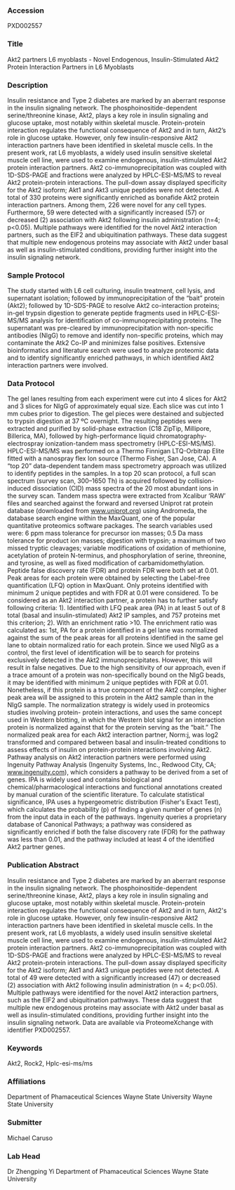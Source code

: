### Accession
PXD002557

### Title
Akt2 partners L6 myoblasts -  Novel Endogenous, Insulin-Stimulated Akt2 Protein Interaction Partners in L6 Myoblasts

### Description
Insulin resistance and Type 2 diabetes are marked by an aberrant response in the insulin signaling network.  The phosphoinositide-dependent serine/threonine kinase, Akt2, plays a key role in insulin signaling and glucose uptake, most notably within skeletal muscle.  Protein-protein interaction regulates the functional consequence of Akt2 and in turn, Akt2’s role in glucose uptake.  However, only few insulin-responsive Akt2 interaction partners have been identified in skeletal muscle cells.  In the present work, rat L6 myoblasts, a widely used insulin sensitive skeletal muscle cell line, were used to examine endogenous, insulin-stimulated Akt2 protein interaction partners. Akt2 co-immunoprecipitation was coupled with 1D-SDS-PAGE and fractions were analyzed by HPLC-ESI-MS/MS to reveal Akt2 protein-protein interactions.  The pull-down assay displayed specificity for the Akt2 isoform; Akt1 and Akt3 unique peptides were not detected.  A total of 330 proteins were significantly enriched as bonafide Akt2 protein interaction partners.  Among them, 226 were novel for any cell types.  Furthermore, 59 were detected with a significantly increased (57) or decreased (2) association with Akt2 following insulin administration (n=4; p<0.05).  Multiple pathways were identified for the novel Akt2 interaction partners, such as the EIF2 and ubiquitination pathways.  These data suggest that multiple new endogenous proteins may associate with Akt2 under basal as well as insulin-stimulated conditions, providing further insight into the insulin signaling network.

### Sample Protocol
The study started with L6 cell culturing, insulin treatment, cell lysis, and supernatant isolation; followed by immunoprecipitation of the “bait” protein (Akt2); followed by 1D-SDS-PAGE to resolve Akt2 co-interaction proteins; in-gel trypsin digestion to generate peptide fragments used in HPLC-ESI-MS/MS analysis for identification of co-immunoprecipitating proteins. The supernatant was pre-cleared by immunoprecipitation with non-specific antibodies (NIgG) to remove and identify non-specific proteins, which may contaminate the Atk2 Co-IP and minimizes false positives.  Extensive bioinformatics and literature search were used to analyze proteomic data and to identify significantly enriched pathways, in which identified Akt2 interaction partners were involved.

### Data Protocol
The gel lanes resulting from each experiment were cut into 4 slices for Akt2 and 3 slices for NIgG of approximately equal size. Each slice was cut into 1 mm cubes prior to digestion. The gel pieces were destained and subjected to trypsin digestion at 37 ºC overnight. The resulting peptides were extracted and purified by solid-phase extraction (C18 ZipTip, Millipore, Billerica, MA), followed by high-performance liquid chromatography-electrospray ionization-tandem mass spectrometry (HPLC-ESI-MS/MS).  HPLC-ESI-MS/MS was performed on a Thermo Finnigan LTQ-Orbitrap Elite fitted with a nanospray flex Ion source (Thermo Fisher, San Jose, CA).  A “top 20” data-dependent tandem mass spectrometry approach was utilized to identify peptides in the samples. In a top 20 scan protocol, a full scan spectrum (survey scan, 300–1650 Th) is acquired followed by collision-induced dissociation (CID) mass spectra of the 20 most abundant ions in the survey scan. Tandem mass spectra were extracted from Xcalibur ‘RAW’ files and searched against the forward and reversed Uniprot rat protein database (downloaded from www.uniprot.org) using Andromeda, the database search engine within the MaxQuant, one of the popular quantitative proteomics software packages.  The search variables used were: 6 ppm mass tolerance for precursor ion masses; 0.5 Da mass tolerance for product ion masses; digestion with trypsin; a maximum of two missed tryptic cleavages; variable modifications of oxidation of methionine, acetylation of protein N-terminus, and phosphorylation of serine, threonine, and tyrosine, as well as fixed modification of carbamidomethylation.  Peptide false discovery rate (FDR) and protein FDR were both set at 0.01.  Peak areas for each protein were obtained by selecting the Label-free quantification (LFQ) option in MaxQuant. Only proteins identified with minimum 2 unique peptides and with FDR at 0.01 were considered.   To be considered as an Akt2 interaction partner, a protein has to further satisfy following criteria: 1). Identified with LFQ peak area (PA) in  at least 5 out of 8 total (basal and insulin-stimulated) Akt2 IP samples, and 757 proteins met this criterion; 2). With an enrichment ratio >10.  The enrichment ratio was calculated as: 1st, PA for a protein identified in a gel lane was normalized against the sum of the peak areas for all proteins identified in the same gel lane to obtain normalized ratio for each protein.  Since we used NIgG as a control, the first level of identification will be to search for proteins exclusively detected in the Akt2 immunoprecipitates. However, this will result in false negatives. Due to the high sensitivity of our approach, even if a trace amount of a protein was non-specifically bound on the NIgG beads, it may be identified with minimum 2 unique peptides with FDR at 0.01. Nonetheless, if this protein is a true component of the Akt2 complex, higher peak area will be assigned to this protein in the Akt2 sample than in the NIgG sample. The normalization strategy is widely used in proteomics studies involving protein- protein interactions, and uses the same concept used in Western blotting, in which the Western blot signal for an interaction protein is normalized against that for the protein serving as the “bait.” The normalized peak area for each Akt2 interaction partner, Norm:j, was log2 transformed and compared between basal and insulin-treated conditions to assess effects of insulin on protein-protein interactions involving Akt2. Pathway analysis on Akt2 interaction partners were performed using Ingenuity Pathway Analysis (Ingenuity Systems, Inc., Redwood City, CA; www.ingenuity.com), which considers a pathway to be derived from a set of genes.  IPA is widely used and contains biological and chemical/pharmacological interactions and functional annotations created by manual curation of the scientific literature. To calculate statistical significance, IPA uses a hypergeometric distribution (Fisher's Exact Test), which calculates the probability (p) of finding a given number of genes (n) from the input data in each of the pathways. Ingenuity queries a proprietary database of Canonical Pathways; a pathway was considered as significantly enriched if both the false discovery rate (FDR) for the pathway was less than 0.01, and the pathway included at least 4 of the identified Akt2 partner genes.

### Publication Abstract
Insulin resistance and Type 2 diabetes are marked by an aberrant response in the insulin signaling network. The phosphoinositide-dependent serine/threonine kinase, Akt2, plays a key role in insulin signaling and glucose uptake, most notably within skeletal muscle. Protein-protein interaction regulates the functional consequence of Akt2 and in turn, Akt2's role in glucose uptake. However, only few insulin-responsive Akt2 interaction partners have been identified in skeletal muscle cells. In the present work, rat L6 myoblasts, a widely used insulin sensitive skeletal muscle cell line, were used to examine endogenous, insulin-stimulated Akt2 protein interaction partners. Akt2 co-immunoprecipitation was coupled with 1D-SDS-PAGE and fractions were analyzed by HPLC-ESI-MS/MS to reveal Akt2 protein-protein interactions. The pull-down assay displayed specificity for the Akt2 isoform; Akt1 and Akt3 unique peptides were not detected. A total of 49 were detected with a significantly increased (47) or decreased (2) association with Akt2 following insulin administration (n = 4; p&lt;0.05). Multiple pathways were identified for the novel Akt2 interaction partners, such as the EIF2 and ubiquitination pathways. These data suggest that multiple new endogenous proteins may associate with Akt2 under basal as well as insulin-stimulated conditions, providing further insight into the insulin signaling network. Data are available via ProteomeXchange with identifier PXD002557.

### Keywords
Akt2, Rock2, Hplc-esi-ms/ms

### Affiliations
Department of Phamaceutical Sciences Wayne State University
Wayne State University

### Submitter
Michael Caruso

### Lab Head
Dr Zhengping Yi
Department of Phamaceutical Sciences Wayne State University


